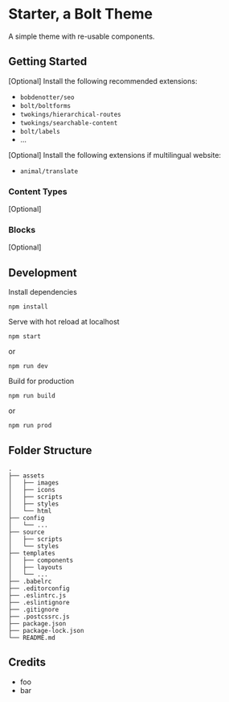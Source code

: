# Starter, a Bolt Theme

A simple theme with re-usable components.


## Getting Started

[Optional] Install the following recommended extensions:

- `bobdenotter/seo`
- `bolt/boltforms`
- `twokings/hierarchical-routes`
- `twokings/searchable-content`
- `bolt/labels`
- ...


[Optional] Install the following extensions if multilingual website:

- `animal/translate`

### Content Types

[Optional]


### Blocks

[Optional]


## Development

Install dependencies
```
npm install
```

Serve with hot reload at localhost
```
npm start
```
or
```
npm run dev
```

Build for production
```
npm run build
```
or
```
npm run prod
```

## Folder Structure

```
.
├── assets
│   ├── images
│   ├── icons
│   ├── scripts
│   ├── styles
│   └── html
├── config
│   └── ...
├── source
│   ├── scripts
│   └── styles
├── templates
│   ├── components
│   ├── layouts
│   └── ...
├── .babelrc
├── .editorconfig
├── .eslintrc.js
├── .eslintignore
├── .gitignore
├── .postcssrc.js
├── package.json
├── package-lock.json
└── README.md
```

## Credits

- foo
- bar
